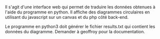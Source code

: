 Il s'agit d'une interface web qui permet de traduire les données obtenues à l'aide du programme en python.
Il affiche des diagrammes circulaires en utilisant du javascript sur un canvas et du php côté back-end.

Le programme en python3 doit générer le fichier results.txt qui contient les données du diagramme.
Demander à geoffroy pour la documentation.
